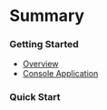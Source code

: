 # Summary

### Getting Started

* [Overview](README.md)
* [Console Application](/Startup-Templates/Console.md)

### Quick Start